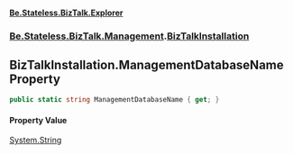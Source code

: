 #### [Be.Stateless.BizTalk.Explorer](README.md 'README')
### [Be.Stateless.BizTalk.Management](Be.Stateless.BizTalk.Management.md 'Be.Stateless.BizTalk.Management').[BizTalkInstallation](BizTalkInstallation.md 'Be.Stateless.BizTalk.Management.BizTalkInstallation')

## BizTalkInstallation.ManagementDatabaseName Property

```csharp
public static string ManagementDatabaseName { get; }
```

#### Property Value
[System.String](https://docs.microsoft.com/en-us/dotnet/api/System.String 'System.String')